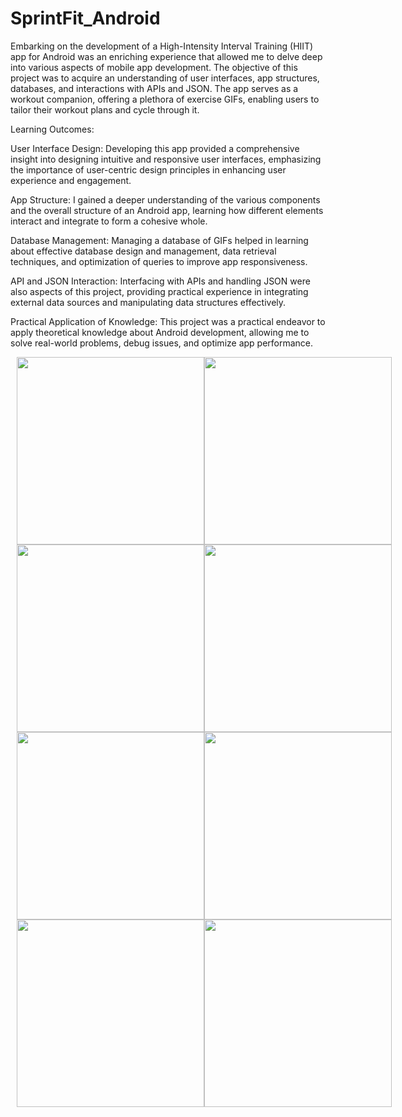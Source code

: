 # SprintFit_Android

Embarking on the development of a High-Intensity Interval Training (HIIT) app for Android was an enriching experience that allowed me to delve deep into various aspects of mobile app development. The objective of this project was to acquire an understanding of user interfaces, app structures, databases, and interactions with APIs and JSON. The app serves as a workout companion, offering a plethora of exercise GIFs, enabling users to tailor their workout plans and cycle through it.

Learning Outcomes:

User Interface Design: Developing this app provided a comprehensive insight into designing intuitive and responsive user interfaces, emphasizing the importance of user-centric design principles in enhancing user experience and engagement.

App Structure: I gained a deeper understanding of the various components and the overall structure of an Android app, learning how different elements interact and integrate to form a cohesive whole.

Database Management: Managing a database of GIFs helped in learning about effective database design and management, data retrieval techniques, and optimization of queries to improve app responsiveness.

API and JSON Interaction: Interfacing with APIs and handling JSON were also aspects of this project, providing practical experience in integrating external data sources and manipulating data structures effectively.

Practical Application of Knowledge: This project was a practical endeavor to apply theoretical knowledge about Android development, allowing me to solve real-world problems, debug issues, and optimize app performance.

<div style="display: flex; justify-content: space-between; align-items: center; width: 100%;">
    <img src="https://github.com/Lasko93/SprintFit_Android/assets/124345205/25799390-acbc-49aa-a9ae-e31007c284c9" width="300" style="margin-left: 10px;"/>
    <img src="https://github.com/Lasko93/SprintFit_Android/assets/124345205/b68de644-0807-4fac-a7fa-ef46971e67cb" width="300" style="margin-right: 10px;"/>
</div>

<div style="display: flex; justify-content: space-between; align-items: center; width: 100%;">
    <img src="https://github.com/Lasko93/SprintFit_Android/assets/124345205/0842e506-8198-4b3d-86b1-2db821a661f4" width="300" style="margin-left: 10px;"/>
    <img src="https://github.com/Lasko93/SprintFit_Android/assets/124345205/0ae0dad2-278c-4fc9-99d8-223c76b20ce0" width="300" style="margin-right: 10px;"/>
</div>

<div style="display: flex; justify-content: space-between; align-items: center; width: 100%;">
    <img src="https://github.com/Lasko93/SprintFit_Android/assets/124345205/ae7d460d-47ce-4328-af77-7312adae3de2" width="300" style="margin-left: 10px;"/>
    <img src="https://github.com/Lasko93/SprintFit_Android/assets/124345205/492281b4-6fae-4353-a36b-daaa8050b610" width="300" style="margin-right: 10px;"/>
</div>

<div style="display: flex; justify-content: space-between; align-items: center; width: 100%;">
    <img src="https://github.com/Lasko93/SprintFit_Android/assets/124345205/eb3f15d8-e048-4806-a70b-ec021135c6cb" width="300" style="margin-left: 10px;"/>
    <img src="https://github.com/Lasko93/SprintFit_Android/assets/124345205/2e52984b-166f-43fc-9226-1b687071710c" width="300" style="margin-right: 10px;"/>
</div>
